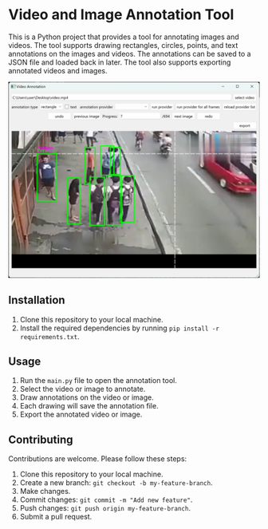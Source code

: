 # Video and Image Annotation Tool

This is a Python project that provides a tool for annotating images and videos. The tool supports drawing rectangles, circles, points, and text annotations on the images and videos. The annotations can be saved to a JSON file and loaded back in later. The tool also supports exporting annotated videos and images.

![1688999284747](image/README/1688999284747.png)

## Installation

1. Clone this repository to your local machine.
2. Install the required dependencies by running `pip install -r requirements.txt`.

## Usage

1. Run the `main.py` file to open the annotation tool.
2. Select the video or image to annotate.
3. Draw annotations on the video or image.
4. Each drawing will save the annotation file.
5. Export the annotated video or image.

## Contributing

Contributions are welcome. Please follow these steps:

1. Clone this repository to your local machine.
2. Create a new branch: `git checkout -b my-feature-branch`.
3. Make changes.
4. Commit changes: `git commit -m "Add new feature"`.
5. Push changes: `git push origin my-feature-branch`.
6. Submit a pull request.
